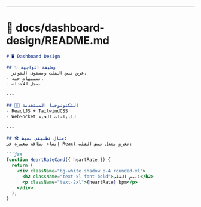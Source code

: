 
---

# 📄 docs/dashboard-design/README.md

```markdown
# 🖥️ Dashboard Design

## ✨ وظيفة الواجهة
- عرض نبض القلب ومستوى التوتر.
- تنبيهات حية.
- سجل للأحداث.

---

## 🧑‍💻 التكنولوجيا المستخدمة
- ReactJS + TailwindCSS
- WebSocket للبيانات الحية

---

## 🛠️ مثال تطبيقي بسيط:
إنشاء بطاقة صغيرة في React تعرض معدل نبض القلب:

```jsx
function HeartRateCard({ heartRate }) {
  return (
    <div className="bg-white shadow p-4 rounded-xl">
      <h2 className="text-xl font-bold">نبض القلب:</h2>
      <p className="text-2xl">{heartRate} bpm</p>
    </div>
  );
}
